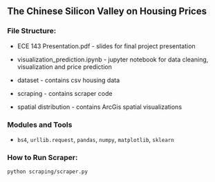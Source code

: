 ## The Chinese Silicon Valley  on Housing Prices

### File Structure:

* ECE 143 Presentation.pdf - slides for final project presentation

* visualization_prediction.ipynb - jupyter notebook for data cleaning, visualization and price prediction

* dataset - contains csv housing data
  
* scraping - contains scraper code
  
* spatial distribution - contains ArcGis spatial visualizations
  
### Modules and Tools

* `bs4`, `urllib.request`, `pandas`, `numpy`, `matplotlib`, `sklearn` 

### How to Run Scraper:

    python scraping/scraper.py
